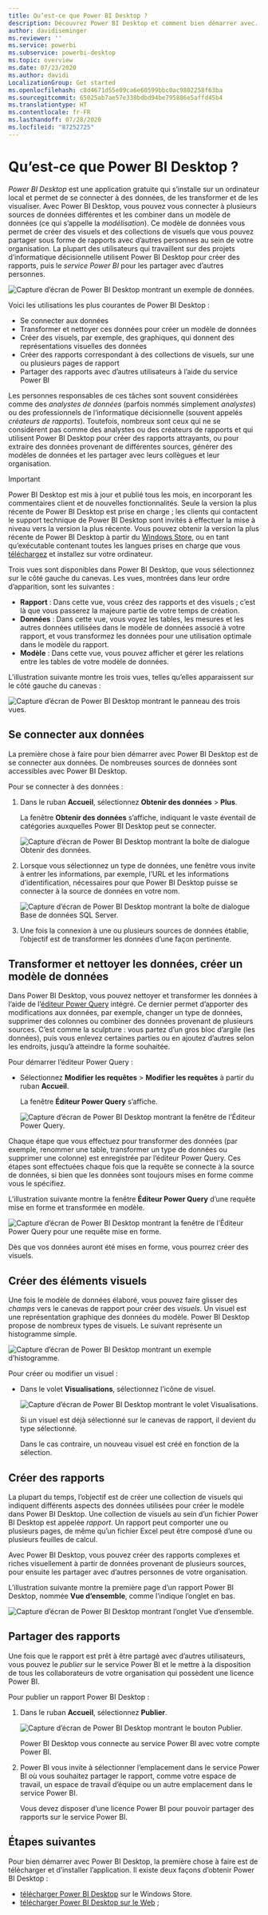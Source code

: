 ```yaml
---
title: Qu’est-ce que Power BI Desktop ?
description: Découvrez Power BI Desktop et comment bien démarrer avec.
author: davidiseminger
ms.reviewer: ''
ms.service: powerbi
ms.subservice: powerbi-desktop
ms.topic: overview
ms.date: 07/23/2020
ms.author: davidi
LocalizationGroup: Get started
ms.openlocfilehash: c8d4671d55e09ca6e60599bbc0ac9802258f63ba
ms.sourcegitcommit: 65025ab7ae57e338bdbd94be795886e5affd45b4
ms.translationtype: HT
ms.contentlocale: fr-FR
ms.lasthandoff: 07/28/2020
ms.locfileid: "87252725"
---
```

# <a name="what-is-power-bi-desktop"></a>Qu’est-ce que Power BI Desktop ?

*Power BI Desktop* est une application gratuite qui s’installe sur un ordinateur local et permet de se connecter à des données, de les transformer et de les visualiser. Avec Power BI Desktop, vous pouvez vous connecter à plusieurs sources de données différentes et les combiner dans un modèle de données (ce qui s’appelle la *modélisation*). Ce modèle de données vous permet de créer des visuels et des collections de visuels que vous pouvez partager sous forme de rapports avec d’autres personnes au sein de votre organisation. La plupart des utilisateurs qui travaillent sur des projets d’informatique décisionnelle utilisent Power BI Desktop pour créer des rapports, puis le *service Power BI* pour les partager avec d’autres personnes.

![Capture d’écran de Power BI Desktop montrant un exemple de données.](media/desktop-what-is-desktop/what-is-desktop_01.png)

Voici les utilisations les plus courantes de Power BI Desktop :

* Se connecter aux données
* Transformer et nettoyer ces données pour créer un modèle de données
* Créer des visuels, par exemple, des graphiques, qui donnent des représentations visuelles des données
* Créer des rapports correspondant à des collections de visuels, sur une ou plusieurs pages de rapport
* Partager des rapports avec d’autres utilisateurs à l’aide du service Power BI

Les personnes responsables de ces tâches sont souvent considérées comme des *analystes de données* (parfois nommés simplement *analystes*) ou des professionnels de l’informatique décisionnelle (souvent appelés *créateurs de rapports*). Toutefois, nombreux sont ceux qui ne se considèrent pas comme des analystes ou des créateurs de rapports et qui utilisent Power BI Desktop pour créer des rapports attrayants, ou pour extraire des données provenant de différentes sources, générer des modèles de données et les partager avec leurs collègues et leur organisation.


> [!IMPORTANT]
> Power BI Desktop est mis à jour et publié tous les mois, en incorporant les commentaires client et de nouvelles fonctionnalités. Seule la version la plus récente de Power BI Desktop est prise en charge ; les clients qui contactent le support technique de Power BI Desktop sont invités à effectuer la mise à niveau vers la version la plus récente. Vous pouvez obtenir la version la plus récente de Power BI Desktop à partir du [Windows Store](https://aka.ms/pbidesktopstore), ou en tant qu’exécutable contenant toutes les langues prises en charge que vous [téléchargez](https://www.microsoft.com/download/details.aspx?id=58494) et installez sur votre ordinateur.


Trois vues sont disponibles dans Power BI Desktop, que vous sélectionnez sur le côté gauche du canevas. Les vues, montrées dans leur ordre d’apparition, sont les suivantes :
* **Rapport** : Dans cette vue, vous créez des rapports et des visuels ; c’est là que vous passerez la majeure partie de votre temps de création.
* **Données** : Dans cette vue, vous voyez les tables, les mesures et les autres données utilisées dans le modèle de données associé à votre rapport, et vous transformez les données pour une utilisation optimale dans le modèle du rapport.
* **Modèle** : Dans cette vue, vous pouvez afficher et gérer les relations entre les tables de votre modèle de données.

L’illustration suivante montre les trois vues, telles qu’elles apparaissent sur le côté gauche du canevas :

![Capture d’écran de Power BI Desktop montrant le panneau des trois vues.](media/desktop-what-is-desktop/what-is-desktop-07.png)
 

## <a name="connect-to-data"></a>Se connecter aux données
La première chose à faire pour bien démarrer avec Power BI Desktop est de se connecter aux données. De nombreuses sources de données sont accessibles avec Power BI Desktop. 

Pour se connecter à des données :

1. Dans le ruban **Accueil**, sélectionnez **Obtenir des données** > **Plus**. 

   La fenêtre **Obtenir des données** s’affiche, indiquant le vaste éventail de catégories auxquelles Power BI Desktop peut se connecter.

   ![Capture d’écran de Power BI Desktop montrant la boîte de dialogue Obtenir des données.](media/desktop-what-is-desktop/what-is-desktop_02.png)

2. Lorsque vous sélectionnez un type de données, une fenêtre vous invite à entrer les informations, par exemple, l’URL et les informations d’identification, nécessaires pour que Power BI Desktop puisse se connecter à la source de données en votre nom.

   ![Capture d’écran de Power BI Desktop montrant la boîte de dialogue Base de données SQL Server.](media/desktop-what-is-desktop/what-is-desktop_03.png)

3. Une fois la connexion à une ou plusieurs sources de données établie, l’objectif est de transformer les données d’une façon pertinente.

## <a name="transform-and-clean-data-create-a-model"></a>Transformer et nettoyer les données, créer un modèle de données

Dans Power BI Desktop, vous pouvez nettoyer et transformer les données à l’aide de l’[éditeur Power Query](https://docs.microsoft.com/power-bi/desktop-query-overview) intégré. Ce dernier permet d’apporter des modifications aux données, par exemple, changer un type de données, supprimer des colonnes ou combiner des données provenant de plusieurs sources. C’est comme la sculpture : vous partez d’un gros bloc d’argile (les données), puis vous enlevez certaines parties ou en ajoutez d’autres selon les endroits, jusqu’à atteindre la forme souhaitée. 

Pour démarrer l’éditeur Power Query :

- Sélectionnez **Modifier les requêtes** > **Modifier les requêtes** à partir du ruban **Accueil**.

   La fenêtre **Éditeur Power Query** s’affiche.

   ![Capture d’écran de Power BI Desktop montrant la fenêtre de l’Éditeur Power Query.](media/desktop-getting-started/designer_gsg_editquery.png)

Chaque étape que vous effectuez pour transformer des données (par exemple, renommer une table, transformer un type de données ou supprimer une colonne) est enregistrée par l’éditeur Power Query. Ces étapes sont effectuées chaque fois que la requête se connecte à la source de données, si bien que les données sont toujours mises en forme comme vous le spécifiez.

L’illustration suivante montre la fenêtre **Éditeur Power Query** d’une requête mise en forme et transformée en modèle.

 ![Capture d’écran de Power BI Desktop montrant la fenêtre de l’Éditeur Power Query pour une requête mise en forme.](media/desktop-getting-started/shapecombine_querysettingsfinished.png)

Dès que vos données auront été mises en forme, vous pourrez créer des visuels. 

## <a name="create-visuals"></a>Créer des éléments visuels 

Une fois le modèle de données élaboré, vous pouvez faire glisser des *champs* vers le canevas de rapport pour créer des *visuels*. Un visuel est une représentation graphique des données du modèle. Power BI Desktop propose de nombreux types de visuels. Le suivant représente un histogramme simple. 

![Capture d’écran de Power BI Desktop montrant un exemple d’histogramme.](media/desktop-what-is-desktop/what-is-desktop_04.png)

Pour créer ou modifier un visuel : 

- Dans le volet **Visualisations**, sélectionnez l’icône de visuel. 

   ![Capture d’écran de Power BI Desktop montrant le volet Visualisations.](media/desktop-what-is-desktop/what-is-desktop_05.png)

   Si un visuel est déjà sélectionné sur le canevas de rapport, il devient du type sélectionné. 

   Dans le cas contraire, un nouveau visuel est créé en fonction de la sélection.


## <a name="create-reports"></a>Créer des rapports

La plupart du temps, l’objectif est de créer une collection de visuels qui indiquent différents aspects des données utilisées pour créer le modèle dans Power BI Desktop. Une collection de visuels au sein d’un fichier Power BI Desktop est appelée *rapport*. Un rapport peut comporter une ou plusieurs pages, de même qu’un fichier Excel peut être composé d’une ou plusieurs feuilles de calcul.

Avec Power BI Desktop, vous pouvez créer des rapports complexes et riches visuellement à partir de données provenant de plusieurs sources, pour ensuite les partager avec d’autres personnes de votre organisation.

L’illustration suivante montre la première page d’un rapport Power BI Desktop, nommée **Vue d’ensemble**, comme l’indique l’onglet en bas. 

![Capture d’écran de Power BI Desktop montrant l’onglet Vue d’ensemble.](media/desktop-what-is-desktop/what-is-desktop_01.png)

## <a name="share-reports"></a>Partager des rapports

Une fois que le rapport est prêt à être partagé avec d’autres utilisateurs, vous pouvez le *publier* sur le service Power BI et le mettre à la disposition de tous les collaborateurs de votre organisation qui possèdent une licence Power BI. 

Pour publier un rapport Power BI Desktop : 

1. Dans le ruban **Accueil**, sélectionnez **Publier**.

   ![Capture d’écran de Power BI Desktop montrant le bouton Publier.](media/desktop-what-is-desktop/what-is-desktop_06.png)

   Power BI Desktop vous connecte au service Power BI avec votre compte Power BI. 

2. Power BI vous invite à sélectionner l’emplacement dans le service Power BI où vous souhaitez partager le rapport, comme votre espace de travail, un espace de travail d’équipe ou un autre emplacement dans le service Power BI. 

   Vous devez disposer d’une licence Power BI pour pouvoir partager des rapports sur le service Power BI.


## <a name="next-steps"></a>Étapes suivantes

Pour bien démarrer avec Power BI Desktop, la première chose à faire est de télécharger et d’installer l’application. Il existe deux façons d’obtenir Power BI Desktop :

* [télécharger Power BI Desktop](https://aka.ms/pbidesktopstore) sur le Windows Store.
* [télécharger Power BI Desktop sur le Web](https://www.microsoft.com/download/details.aspx?id=58494) ;

